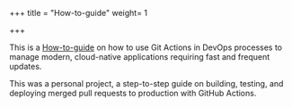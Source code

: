 +++
title = "How-to-guide"
weight= 1

+++






This is a [How-to-guide](https://nyartech.hashnode.dev/create-a-cicd-process-with-github-actions) on how to use Git Actions in DevOps processes to manage modern, cloud-native applications requiring fast and frequent updates.

This was a personal project, a step-to-step guide on building, testing, and deploying merged pull requests to production with GitHub Actions.

